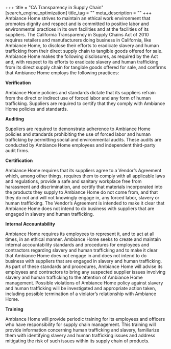 +++
title = "CA Transparency in Supply Chain"
[search_engine_optimization]
title_tag = ""
meta_description = ""
+++
Ambiance Home strives to maintain an ethical work environment that promotes dignity and respect and is committed to positive labor and environmental practices in its own facilities and at the facilities of its suppliers. The California Transparency in Supply Chains Act of 2010 requires retailers and manufacturers doing business in California, like Ambiance Home, to disclose their efforts to eradicate slavery and human trafficking from their direct supply chain to tangible goods offered for sale. Ambiance Home makes the following disclosures, as required by the Act and, with respect to its efforts to eradicate slavery and human trafficking from its direct supply chain for tangible goods offered for sale, and confirms that Ambiance Home employs the following practices:

**Verification**

Ambiance Home policies and standards dictate that its suppliers refrain from the direct or indirect use of forced labor and any form of human trafficking. Suppliers are required to certify that they comply with Ambiance Home policies and standards.

**Auditing**

Suppliers are required to demonstrate adherence to Ambiance Home policies and standards prohibiting the use of forced labor and human trafficking by permitting social and environmental audits. These audits are conducted by Ambiance Home employees and independent third-party audit firms.

**Certification**

Ambiance Home requires that its suppliers agree to a Vendor’s Agreement which, among other things, requires them to comply with all applicable laws and regulations, provide a safe and sanitary workplace free from harassment and discrimination, and certify that materials incorporated into the products they supply to Ambiance Home do not come from, and that they do not and will not knowingly engage in, any forced labor, slavery or human trafficking. The Vendor’s Agreement is intended to make it clear that Ambiance Home does not intend to do business with suppliers that are engaged in slavery and human trafficking.

**Internal Accountability**

Ambiance Home requires its employees to represent it, and to act at all times, in an ethical manner. Ambiance Home seeks to create and maintain internal accountability standards and procedures for employees and contractors regarding slavery and human trafficking and to make it clear that Ambiance Home does not engage in and does not intend to do business with suppliers that are engaged in slavery and human trafficking. As part of these standards and procedures, Ambiance Home will advise its employees and contractors to bring any suspected supplier issues involving slavery and human trafficking to the attention of Ambiance Home management. Possible violations of Ambiance Home policy against slavery and human trafficking will be investigated and appropriate action taken, including possible termination of a violator’s relationship with Ambiance Home.

**Training**

Ambiance Home will provide periodic training for its employees and officers who have responsibility for supply chain management. This training will provide information concerning human trafficking and slavery, familiarize them with identifying slavery and human trafficking issues and address mitigating the risk of such issues within its supply chain of products.